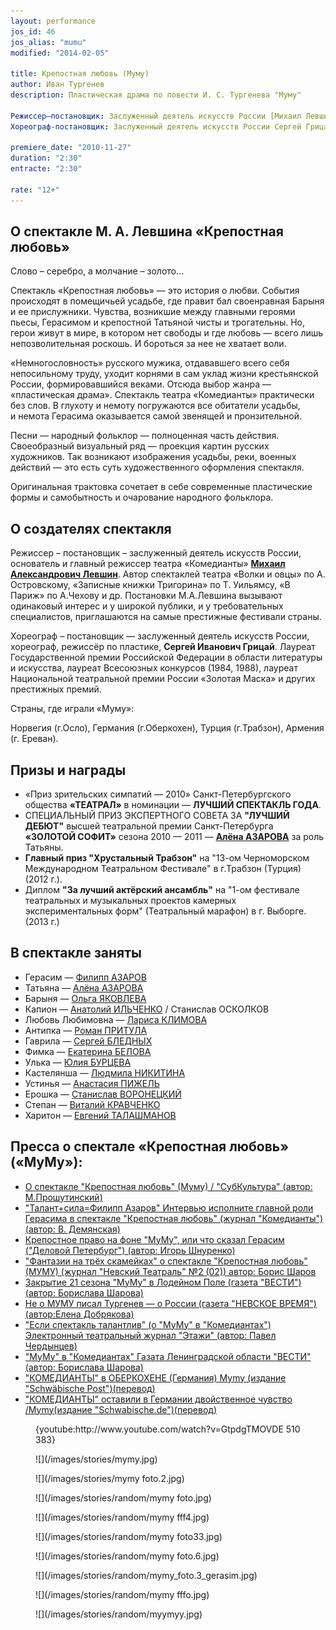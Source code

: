 ```yaml
---
layout: performance
jos_id: 46
jos_alias: "mumu"
modified: "2014-02-05"

title: Крепостная любовь (Муму)
author: Иван Тургенев
description: Пластическая драма по повести И. С. Тургенева "Муму"

Режиссер–постановщик: Заслуженный деятель искусств России [Михаил Левшин](153-mihail-levshin.html)
Хореограф-постановщик: Заслуженный деятель искусств России Сергей Грицай

premiere_date: "2010-11-27"
duration: "2:30"
entracte: "2:30"

rate: "12+"
---
```



## О спектакле М. А. Левшина «Крепостная любовь»

Слово – серебро, а молчание – золото…

Спектакль «Крепостная любовь» — это история о любви. События происходят в помещичьей усадьбе, где правит бал своенравная Барыня и ее прислужники. Чувства, возникшие между главными героями пьесы, Герасимом и крепостной Татьяной чисты и трогательны. Но, герои живут в мире, в котором нет свободы и где любовь — всего лишь непозволительная роскошь. И бороться за нее не хватает воли.

«Немногословность» русского мужика, отдававшего всего себя непосильному труду, уходит корнями в сам уклад жизни крестьянской России, формировавшийся веками. Отсюда выбор жанра — «пластическая драма». Спектакль театра «Комедианты» практически без слов. В глухоту и немоту погружаются все обитатели усадьбы, и немота Герасима оказывается самой звенящей и пронзительной.

Песни — народный фольклор — полноценная часть действия. Своеобразный визуальный ряд — проекция картин русских художников. Так возникают изображения усадьбы, реки, военных действий — это есть суть художественного оформления спектакля.

Оригинальная трактовка сочетает в себе современные пластические формы и самобытность и очарование народного фольклора.



## О создателях спектакля

Режиссер – постановщик – заслуженный деятель искусств России, основатель и главный режиссер театра «Комедианты» [**Михаил Александрович Левшин**](153-mihail-levshin.html). Автор спектаклей театра «Волки и овцы» по А. Островскому, «Записные книжки Тригорина» по Т. Уильямсу, «В Париж» по А.Чехову и др. Постановки М.А.Левшина вызывают одинаковый интерес и у широкой публики, и у требовательных специалистов, приглашаются на самые престижные фестивали страны.

Хореограф – постановщик — заслуженный деятель искусств России, хореограф, режиссёр по пластике, **Сергей Иванович Грицай**. Лауреат Государственной премии Российской Федерации в области литературы и искусства, лауреат Всесоюзных конкурсов (1984, 1988), лауреат Национальной театральной премии России «Золотая Маска» и других престижных премий.

Страны, где играли «Муму»:

Норвегия (г.Осло), Германия (г.Оберкохен), Турция (г.Трабзон), Армения (г. Ереван).


## Призы и награды

- «Приз зрительских симпатий — 2010» Санкт-Петербургского общества **«ТЕАТРАЛ»** в номинации — **ЛУЧШИЙ СПЕКТАКЛЬ ГОДА**.
- СПЕЦИАЛЬНЫЙ ПРИЗ ЭКСПЕРТНОГО СОВЕТА ЗА **"ЛУЧШИЙ ДЕБЮТ"** высшей театральной премии Санкт-Петербурга **«ЗОЛОТОЙ СОФИТ»** сезона 2010 — 2011 — [**Алёна АЗАРОВА**](86-alena-azarova.html) за роль Татьяны.
- **Главный приз "Хрустальный Трабзон"** на "13-ом Черноморском Международном Театральном Фестивале" в г.Трабзон (Турция) (2012 г.).
- Диплом **"За лучший актёрский ансамбль"** на "1-ом фестивале театральных и музыкальных проектов камерных экспериментальных форм" (Театральный марафон) в г. Выборге. (2013 г.)


## В спектакле заняты

- Герасим — [Филипп АЗАРОВ](21-fillipp-azarov.html)
- Татьяна — [Алёна АЗАРОВА](86-alena-kiverskaia.html)
- Барыня — [Ольга ЯКОВЛЕВА](89-olga-yakovleva.html)
- Капион — [Анатолий ИЛЬЧЕНКО](55-anatolii-ilchenko.html) / Станислав ОСКОЛКОВ
- Любовь Любимовна — [Лариса КЛИМОВА](65-larisa-klimova.html)
- Антипка — [Роман ПРИТУЛА](50-roman-pritula.html)
- Гаврила — [Сергей БЛЕДНЫХ](24-blednyh-sergej.html)
- Фимка — [Екатерина БЕЛОВА](23-belova-ekaterina.html)
- Улька — [Юлия БУРЦЕВА](78-ylia-burceva.html)
- Кастелянша — [Людмила НИКИТИНА](63-lyda-nikitina.html)
- Устинья — [Анастасия ПИЖЕЛЬ](64-asia-pigel-sergeevna.html)
- Ерошка — [Станислав ВОРОНЕЦКИЙ](51-stas-voronetski.html)
- Степан — [Виталий КРАВЧЕНКО](66-vitalii-kravchenko.html)
- Харитон — [Евгений ТАЛАШМАНОВ](84-talashmanovevgenii.html)


## Пресса о спектале «Крепостная любовь» («МуМу»):

- [О спектакле "Крепостная любовь" (Муму) / "СубКультура" (автор: М.Прошутинский)](306-krepostnaialovemumusubkultura.html)
- ["Талант+сила=Филипп Азаров" Интервью исполните главной роли Герасима в спектакле "Крепостная любовь" (журнал "Комедианты")(автор: В. Демянская)](298-talantsilafilippazarovpressakomedianti.html)
- [Крепостное право на фоне "МуМу", или что сказал Герасим ("Деловой Петербург") (автор: Игорь Шнуренко)](109-mymy-pressa-3.html)
- ["Фантазии на трёх скамейках" о спектакле "Крепостная любовь" (МУМУ) (журнал "Невский Театраль" №2 (02)) автор: Борис Шаров](294-pressa-mymy-2013.html)
- [Закрытие 21 сезона "МуМу" в Лодейном Поле (газета "ВЕСТИ") (автор: Борислава Шарова)](110-mymy-pressa-5.html)
- [Не о МУМУ писал Тургенев — о России (газета "НЕВСКОЕ ВРЕМЯ") (автор:Елена Добрякова)](111-mymy-pressa-4.html)
- ["Если спектакль талантлив" (о "МуМу" в "Комедиантах") Электронный театральный журнал "Этажи" (автор: Павел Чердынцев)](107-mymy-pressa.html)
- ["МуМу" в "Комедиантах" Газата Ленинградской области "ВЕСТИ" (автор: Борислава Шарова)](108-mymy-pressa-2.html)
- ["КОМЕДИАНТЫ" в ОБЕРКОХЕНЕ (Германия) Mymy (издание "Schwäbische Post")(перевод)](236-mymy-v-germanii.html)
- ["КОМЕДИАНТЫ" оставили в Германии двойственное чувство /Mymy(издание "Schwabische.de")(перевод)](237-mumuv-oberkohene-pressa.html)

<figure>{youtube:http://www.youtube.com/watch?v=GtpdgTMOVDE 510 383}</figure>

<figure>
![](/images/stories/mymy.jpg)
</figure>

<figure>
![](/images/stories/mymy foto.2.jpg)
</figure>

<figure>
![](/images/stories/random/mymy foto.jpg)
</figure>

<figure>
![](/images/stories/random/mymy fff4.jpg)
</figure>

<figure>
![](/images/stories/random/mymy foto33.jpg)
</figure>

<figure>
![](/images/stories/random/mymy foto.6.jpg)
</figure>

<figure>
![](/images/stories/random/mymy_foto.3_gerasim.jpg)
</figure>

<figure>
![](/images/stories/random/mymy fffo.jpg)
</figure>

<figure>
![](/images/stories/random/myymyy.jpg)
</figure>